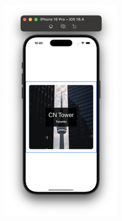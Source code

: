 <img src="https://github.com/PiyushJT/iOS-Notes/raw/refs/heads/main/ss.png" alt="Screen Shot" width="300"/>

<!-- 

<img src="https://github.com/PiyushJT/iOS-Notes/raw/refs/heads/main/rec.gif" alt="Screen Shot" width="300"/>

 -->
